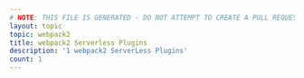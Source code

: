 ```yaml
---
# NOTE: THIS FILE IS GENERATED - DO NOT ATTEMPT TO CREATE A PULL REQUEST TO UPDATE THE DATA. 
layout: topic
topic: webpack2
title: webpack2 Serverless Plugins
description: '1 webpack2 ServerLess Plugins'
count: 1
---
```

